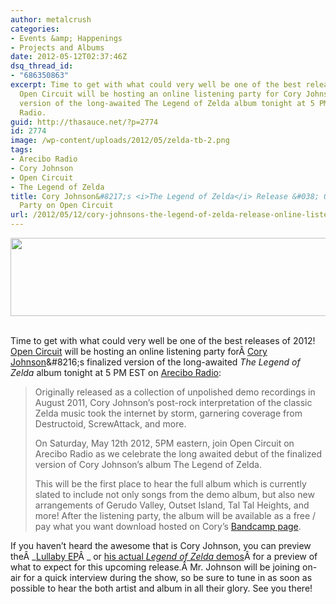 ```yaml
---
author: metalcrush
categories:
- Events &amp; Happenings
- Projects and Albums
date: 2012-05-12T02:37:46Z
dsq_thread_id:
- "686350863"
excerpt: Time to get with what could very well be one of the best releases of 2012!
  Open Circuit will be hosting an online listening party for Cory Johnson's finalized
  version of the long-awaited The Legend of Zelda album tonight at 5 PM EST on Arecibo
  Radio.
guid: http://thasauce.net/?p=2774
id: 2774
image: /wp-content/uploads/2012/05/zelda-tb-2.png
tags:
- Arecibo Radio
- Cory Johnson
- Open Circuit
- The Legend of Zelda
title: Cory Johnson&#8217;s <i>The Legend of Zelda</i> Release &#038; Online Listening
  Party on Open Circuit
url: /2012/05/12/cory-johnsons-the-legend-of-zelda-release-online-listening-party-on-open-circuit/
---
```


<center>
  <a href="http://thasauce.net/wp-content/uploads/2012/05/opencircuit-banner-2.png"><img class="aligncenter size-full wp-image-2775" title="opencircuit-banner 2" src="http://thasauce.net/wp-content/uploads/2012/05/opencircuit-banner-2.png" alt="" width="575" height="125" srcset="http://thasauce.net/wp-content/uploads/2012/05/opencircuit-banner-2.png 575w, http://thasauce.net/wp-content/uploads/2012/05/opencircuit-banner-2-300x65.png 300w, http://thasauce.net/wp-content/uploads/2012/05/opencircuit-banner-2-75x16.png 75w" sizes="(max-width: 575px) 100vw, 575px" /></a>
</center>&nbsp;

Time to get with what could very well be one of the best releases of 2012! [Open Circuit](http://kngi.org/about/infofaq-open-circuit) will be hosting an online listening party forÂ [Cory Johnson](http://cory.fm/.)&#8216;s finalized version of the long-awaited _The Legend of Zelda_ album tonight at 5 PM EST on [Arecibo Radio](http://areciboradio.com/):

> Originally released as a collection of unpolished demo recordings in August 2011, Cory Johnson&#8217;s post-rock interpretation of the classic Zelda music took the internet by storm, garnering coverage from Destructoid, ScrewAttack, and more.
> 
> On Saturday, May 12th 2012, 5PM eastern, join Open Circuit on Arecibo Radio as we celebrate the long awaited debut of the finalized version of Cory Johnson&#8217;s album The Legend of Zelda.
> 
> This will be the first place to hear the full album which is currently slated to include not only songs from the demo album, but also new arrangements of Gerudo Valley, Outset Island, Tal Tal Heights, and more! After the listening party, the album will be available as a free / pay what you want download hosted on Cory&#8217;s [Bandcamp page](http://coryjohnson.bandcamp.com/).

If you haven&#8217;t heard the awesome that is Cory Johnson, you can preview theÂ _[Lullaby EP](http://coryjohnson.bandcamp.com/album/lullaby-ep)Â _ or [his actual _Legend of Zelda_ demos](http://coryjohnson.bandcamp.com/album/legend-of-zelda-demos)Â for a preview of what to expect for this upcoming release.Â Mr. Johnson will be joining on-air for a quick interview during the show, so be sure to tune in as soon as possible to hear the both artist and album in all their glory. See you there!